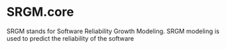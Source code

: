 # SRGM.core
SRGM stands for Software Reliability Growth Modeling. SRGM modeling is used to predict the reliability of the software
